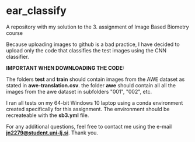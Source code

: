 # ear_classify
A repository with my solution to the 3. assignment of Image Based Biometry course

Because uploading images to github is a bad practice, I have decided to upload only the code that classifies the test images using the CNN classifier.

**IMPORTANT WHEN DOWNLOADING THE CODE:**

The folders **test** and **train** should contain images from the AWE dataset as stated in **awe-translation.csv**. the folder **awe** should contain all all the images from the awe dataset in subfolders "001", "002", etc.

I ran all tests on my 64-bit Windows 10 laptop using a conda environment created specifically for this assignment. The environment should be recreateable with the **sb3.yml** file.


For any additional questions, feel free to contact me using the e-mail **jn2279@student.uni-lj.si**. Thank you.
